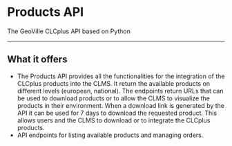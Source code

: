 # Products API

The GeoVille CLCplus API based on Python

---

## What it offers

* The Products API provides all the functionalities for the integration of the CLCplus products into the CLMS. It return the available products on different levels (european, national). The endpoints return URLs that can be used to download products or to allow the CLMS to visualize the products in their environment. When a download link is generated by the API it can be used for 7 days to download the requested product. This allows users and the CLMS to download or to integrate the CLCplus products.
* API endpoints for listing available products and managing orders.
